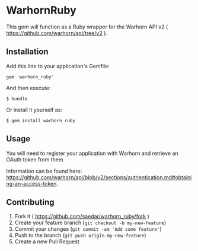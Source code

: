# WarhornRuby

This gem will function as a Ruby wrapper for the Warhorn API v2 ( https://github.com/warhorn/api/tree/v2 ).

## Installation

Add this line to your application's Gemfile:

    gem 'warhorn_ruby'

And then execute:

    $ bundle

Or install it yourself as:

    $ gem install warhorn_ruby

## Usage

You will need to register your application with Warhorn and retrieve an OAuth token from them.

Information can be found here: https://github.com/warhorn/api/blob/v2/sections/authentication.md#obtaining-an-access-token.

## Contributing

1. Fork it ( https://github.com/saedar/warhorn_ruby/fork )
2. Create your feature branch (`git checkout -b my-new-feature`)
3. Commit your changes (`git commit -am 'Add some feature'`)
4. Push to the branch (`git push origin my-new-feature`)
5. Create a new Pull Request
